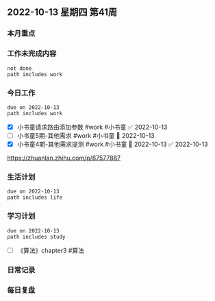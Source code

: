 
##  2022-10-13 星期四 第41周 

### 本月重点

### 工作未完成内容
```tasks
not done
path includes work
```


### 今日工作


```tasks
due on 2022-10-13
path includes work
```
- [x] 小书童请求路由添加参数 #work #小书童 ✅ 2022-10-13
- [ ] 小书童5期-其他需求 #work #小书童 📅 2022-10-13 
- [x] 小书童4期-其他需求提测 #work #小书童 📅 2022-10-13 ✅ 2022-10-13

https://zhuanlan.zhihu.com/p/87577887




### 生活计划
```tasks
due on 2022-10-13
path includes life
```


### 学习计划
```tasks
due on 2022-10-13
path includes study
```
- [ ] 《算法》chapter3 #算法

### 日常记录




### 每日复盘




